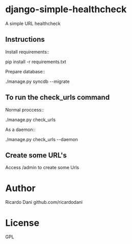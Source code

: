 django-simple-healthcheck
=========================

A simple URL healthcheck

Instructions
------------

Install requirements::

  pip install -r requirements.txt

Prepare database::

  ./manage.py syncdb --migrate


To run the check_urls command
--------------------------

Normal proccess::

  ./manage.py check_urls

As a daemon::

  ./manage.py check_urls --daemon


Create some URL's
-----------------

Access /admin to create some Urls


Author
========

Ricardo Dani
github.com/ricardodani


License
========

GPL

